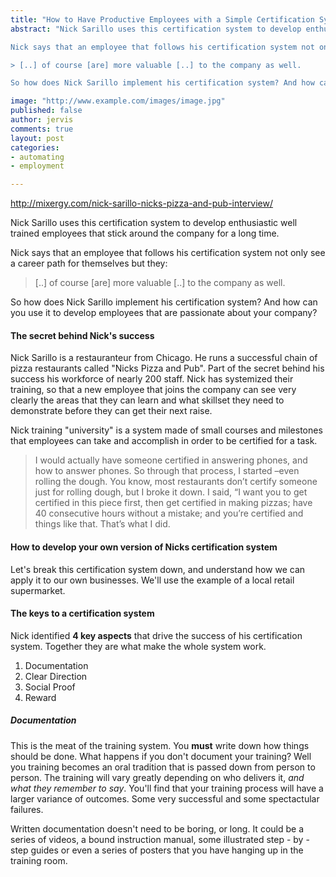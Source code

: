 ```yaml
---
title: "How to Have Productive Employees with a Simple Certification System"
abstract: "Nick Sarillo uses this certification system to develop enthusiastic well trained employees that stick around the company for a long time. 

Nick says that an employee that follows his certification system not only see a career path for themselves but they: 

> [..] of course [are] more valuable [..] to the company as well.

So how does Nick Sarillo implement his certification system? And how can you use it to develop employees that are passionate about your company?"

image: "http://www.example.com/images/image.jpg"
published: false
author: jervis
comments: true
layout: post
categories:
- automating
- employment

---
```



http://mixergy.com/nick-sarillo-nicks-pizza-and-pub-interview/

Nick Sarillo uses this certification system to develop enthusiastic well trained employees that stick around the company for a long time. 

Nick says that an employee that follows his certification system not only see a career path for themselves but they: 

> [..] of course [are] more valuable [..] to the company as well.

So how does Nick Sarillo implement his certification system? And how can you use it to develop employees that are passionate about your company?

<!--more-->

#### The secret behind Nick's success
Nick Sarillo is a restauranteur from Chicago. He runs a successful chain of pizza restaurants called "Nicks Pizza and Pub". Part of the secret behind his success his workforce of nearly 200 staff. Nick has systemized their training, so that a new employee that joins the company can see very clearly the areas that they can learn and what skillset they need to demonstrate before they can get their next raise. 

Nick training "university" is a system made of small courses and milestones that employees can take and accomplish in order to be certified for a task.

> I would actually have someone certified in answering phones, and how to answer phones. So through that process, I started –even rolling the dough. You know, most restaurants don’t certify someone just for rolling dough, but I broke it down. I said, “I want you to get certified in this piece first, then get certified in making pizzas; have 40 consecutive hours without a mistake; and you’re certified and things like that. That’s what I did.

#### How to develop your own version of Nicks certification system
Let's break this certification system down, and understand how we can apply it to our own businesses. We'll use the example of a local retail supermarket.

#### The keys to a certification system

Nick identified **4 key aspects** that drive the success of his certification system. Together they are what make the whole system work. 

1. Documentation
2. Clear Direction
3. Social Proof
4. Reward

##### Documentation

This is the meat of the training system. You **must** write down how things should be done. What happens if you don't document your training? Well you training becomes an oral tradition that is passed down from person to person. The training will vary greatly depending on who delivers it, *and what they remember to say*. You'll find that your training process will have a larger variance of outcomes. Some very successful and some spectactular failures.

Written documentation doesn't need to be boring, or long. It could be a series of videos, a bound instruction manual, some illustrated step - by - step guides or even a series of posters that you have hanging up in the training room.




